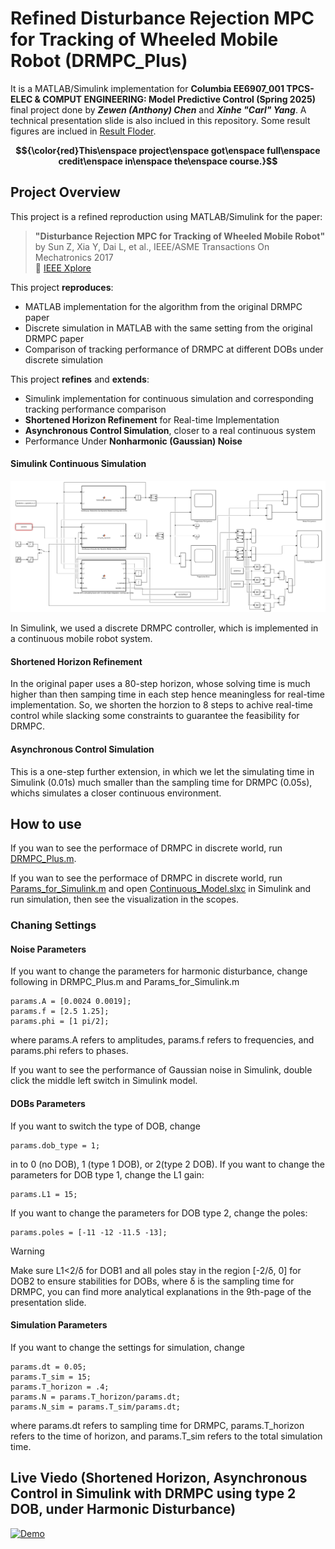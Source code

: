 # Refined Disturbance Rejection MPC for Tracking of Wheeled Mobile Robot (DRMPC_Plus)
It is a MATLAB/Simulink implementation for **Columbia EE6907_001 TPCS-ELEC & COMPUT ENGINEERING: Model Predictive Control (Spring 2025)** final project done by ***Zewen (Anthony) Chen*** and ***Xinhe "Carl" Yang***. A technical presentation slide is also inclued in this repository. Some result figures are inclued in [Result Floder](./Result/).

**$${\color{red}This\enspace project\enspace got\enspace full\enspace credit\enspace in\enspace the\enspace course.}$$**

## Project Overview
This project is a refined reproduction using MATLAB/Simulink for the paper:
> **"Disturbance Rejection MPC for Tracking of Wheeled Mobile Robot"**  
> by Sun Z, Xia Y, Dai L, et al., IEEE/ASME Transactions On Mechatronics 2017  
> 📄 [IEEE Xplore](https://ieeexplore.ieee.org/abstract/document/8054727)


This project **reproduces**:

- MATLAB implementation for the algorithm from the original DRMPC paper
- Discrete simulation in MATLAB with the same setting from the original DRMPC paper
- Comparison of tracking performance of DRMPC at different DOBs under discrete simulation


This project **refines** and **extends**:

- Simulink implementation for continuous simulation and corresponding tracking performance comparison
- **Shortened Horizon Refinement** for Real-time Implementation
- **Asynchronous Control Simulation**, closer to a real continuous system
- Performance Under **Nonharmonic (Gaussian) Noise**

#### Simulink Continuous Simulation

![Simulink](./Simulink.png)

In Simulink, we used a discrete DRMPC controller, which is implemented in a continuous mobile robot system.

#### Shortened Horizon Refinement

In the original paper uses a 80-step horizon, whose solving time is much higher than then samping time in each step hence meaningless for real-time implementation. So, we shorten the horzion to 8 steps to achive real-time control while slacking some constraints to guarantee the feasibility for DRMPC.

#### Asynchronous Control Simulation

This is a one-step further extension, in which we let the simulating time in Simulink (0.01s) much smaller than the sampling time for DRMPC (0.05s), whichs simulates a closer continuous environment.

## How to use

If you wan to see the performace of DRMPC in discrete world, run [DRMPC_Plus.m](./DRMPC_Plus.m).

If you wan to see the performace of DRMPC in discrete world, run [Params_for_Simulink.m](./Params_for_Simulink.m) and open [Continuous_Model.slxc](Continuous_Model.slxc) in Simulink and run simulation, then see the visualization in the scopes.

### Chaning Settings

#### Noise Parameters
If you want to change the parameters for harmonic disturbance, change following in DRMPC_Plus.m and Params_for_Simulink.m
```
params.A = [0.0024 0.0019]; 
params.f = [2.5 1.25]; 
params.phi = [1 pi/2];
```
where params.A refers to amplitudes, params.f refers to frequencies, and params.phi refers to phases.

If you want to see the performance of Gaussian noise in Simulink, double click the middle left switch in Simulink model.

#### DOBs Parameters
If you want to switch the type of DOB, change
```
params.dob_type = 1;
```
in to 0 (no DOB), 1 (type 1 DOB), or 2(type 2 DOB).
If you want to change the parameters for DOB type 1, change the L1 gain:
```
params.L1 = 15;
```
If you want to change the parameters for DOB type 2, change the poles:
```
params.poles = [-11 -12 -11.5 -13];
```

> [!Warning]
> Make sure L1<2/δ for DOB1 and all poles stay in the region [-2/δ, 0] for DOB2 to ensure stabilities for DOBs, where δ is the sampling time for DRMPC, you can find more analytical explanations in the 9th-page of the presentation slide.

#### Simulation Parameters
If you want to change the settings for simulation, change
```
params.dt = 0.05;
params.T_sim = 15;
params.T_horizon = .4;
params.N = params.T_horizon/params.dt;
params.N_sim = params.T_sim/params.dt;
```
where params.dt refers to sampling time for DRMPC, params.T_horizon refers to the time of horizon, and params.T_sim refers to the total simulation time.

## Live Viedo (Shortened Horizon, Asynchronous Control in Simulink with DRMPC using type 2 DOB, under Harmonic Disturbance)
[![Demo](./Result/two_trajectories.gif)](https://www.youtube.com/watch?v=J0xT-bx96UE)